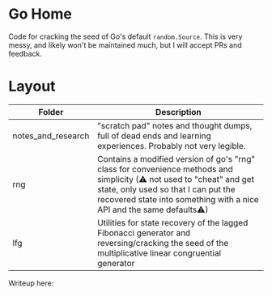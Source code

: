# Go Home

Code for cracking the seed of Go's default `random.Source`. This is very messy, and likely won't be maintained much, but I will accept PRs and feedback.

# Layout

| Folder               | Description                                                                                                                     |
|----------------------|---------------------------------------------------------------------------------------------------------------------------------|
|notes_and_research    | "scratch pad" notes and thought dumps, full of dead ends and learning experiences. Probably not very legible.                                                                                                                       |
|rng                   | Contains a modified version of go's "rng" class for convenience methods and simplicity (⚠ not used to "cheat" and get state, only used so that I can put the recovered state into something with a nice API and the same defaults⚠)|
|lfg                   | Utilities for state recovery of the lagged Fibonacci generator and reversing/cracking the seed of the multiplicative linear congruential generator                                                                                  | 

Writeup here:  
<insert link>

